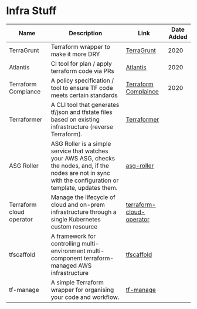 # Infra Stuff

|           Name           |                                                                           Description                                                                           |                                  Link                                  | Date Added |
| ------------------------ | --------------------------------------------------------------------------------------------------------------------------------------------------------------- | ---------------------------------------------------------------------- | ---------- |
| TerraGrunt               | Terraform wrapper to make it more DRY                                                                                                                           | [TerraGrunt](https://terragrunt.gruntwork.io/)                         | 2020       |
| Atlantis                 | CI tool for plan / apply terraform code via PRs                                                                                                                 | [Atlantis](https://www.runatlantis.io/)                                | 2020       |
| Terraform Compiance      | A policy specification / tool to ensure TF code meets certain standards                                                                                         | [Terraform Complaince](https://terraform-compliance.com/)              | 2020       |
| Terraformer              | A CLI tool that generates tf/json and tfstate files based on existing infrastructure (reverse Terraform).                                                       | [Terraformer](https://github.com/GoogleCloudPlatform/terraformer)      |            |
| ASG Roller               | ASG Roller is a simple service that watches your AWS ASG, checks the nodes, and, if the nodes are not in sync with the configuration or template, updates them. | [asg-roller](https://github.com/deitch/aws-asg-roller)                 |            |
| Terraform cloud operator | Manage the lifecycle of cloud and on-prem infrastructure through a single Kubernetes custom resource                                                            | [terraform-cloud-operator](https://github.com/hashicorp/terraform-k8s) |            |
| tfscaffold               | A framework for controlling multi-environment multi-component terraform-managed AWS infrastructure                                                              | [tfscaffold](https://github.com/tfutils/tfscaffold)                    |            |
| tf-manage                | A simple Terraform wrapper for organising your code and workflow.                                                                                               | [tf-manage](https://github.com/adobe/tf-manage)                        |            |
